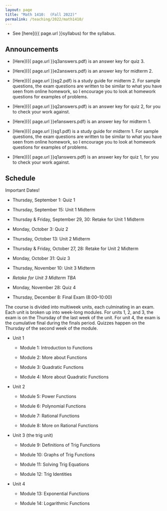 ```yaml
---
layout: page
title: "Math 1410:  (Fall 2022)"
permalink: /teaching/2022/math1410/
---
```


* See [here]({{ page.url }}syllabus) for the syllabus.



Announcements
-------------

* [Here]({{ page.url }}q3answers.pdf) is an answer key for quiz 3.

* [Here]({{ page.url }}e2answers.pdf) is an answer key for midterm 2.

* [Here]({{ page.url }}sg2.pdf) is a study guide for midterm 2. For sample questions, the exam questions are written to be similar to what you have seen from online homework, so I encourage you to look at homework questions for examples of problems.

* [Here]({{ page.url }}q2answers.pdf) is an answer key for quiz 2, for you to check your work against.


* [Here]({{ page.url }}e1answers.pdf) is an answer key for midterm 1.

* [Here]({{ page.url }}sg1.pdf) is a study guide for midterm 1. For sample questions, the exam questions are written to be similar to what you have seen from online homework, so I encourage you to look at homework questions for examples of problems.

* [Here]({{ page.url }}q1answers.pdf) is an answer key for quiz 1, for you to check your work against.


Schedule
--------

Important Dates!

* Thursday, September 1: Quiz 1

* Thursday, September 15: Unit 1 Midterm

* Thursday & Friday, September 29, 30: Retake for Unit 1 Midterm

* Monday, October 3: Quiz 2

* Thursday, October 13: Unit 2 Midterm

* Thursday & Friday, October 27, 28: Retake for Unit 2 Midterm

* Monday, October 31: Quiz 3

* Thursday, November 10: Unit 3 Midterm

* *Retake for Unit 3 Midterm TBA*

* Monday, November 28: Quiz 4

* Thursday, December 8: Final Exam (8:00–10:00)

The course is divided into multiweek units, each culminating in an exam. Each unit is broken up into week-long modules. For units 1, 2, and 3, the exam is on the Thursday of the last week of the unit. For unit 4, the exam is the cumulative final during the finals period. Quizzes happen on the Thursday of the second week of the module.

* Unit 1

    * Module 1: Introduction to Functions
	
    * Module 2: More about Functions
	
    * Module 3: Quadratic Functions
	
    * Module 4: More about Quadratic Functions
	
* Unit 2

    * Module 5: Power Functions
	
    * Module 6: Polynomial Functions
	
    * Module 7: Rational Functions
	
    * Module 8: More on Rational Functions
	
* Unit 3 (the trig unit)

    * Module 9: Definitions of Trig Functions
	
	* Module 10: Graphs of Trig Functions
	
	* Module 11: Solving Trig Equations
	
    * Module 12: Trig Identities
	
* Unit 4

    * Module 13: Exponential Functions
	
    * Module 14: Logarithmic Functions
	
	
	
